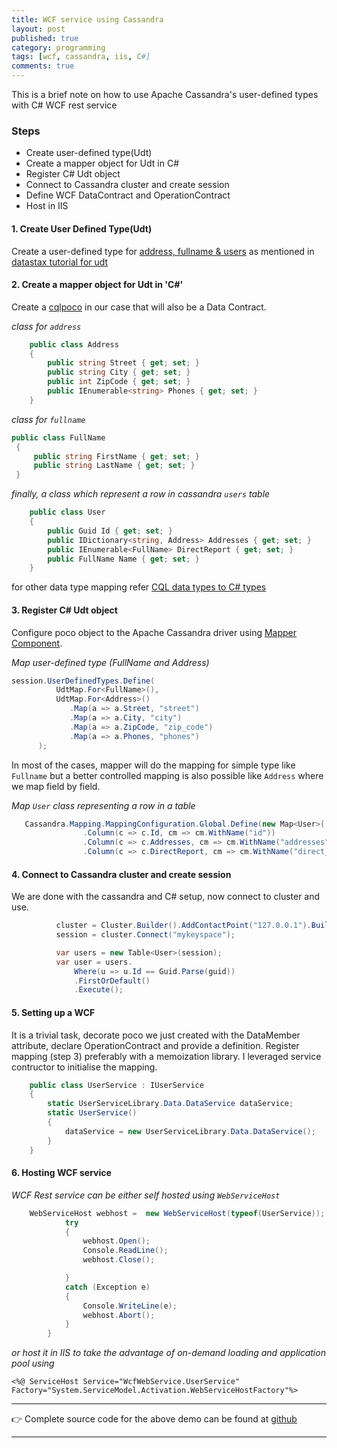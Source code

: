 ```yaml
---
title: WCF service using Cassandra 
layout: post
published: true
category: programming
tags: [wcf, cassandra, iis, C#]
comments: true
---
```


This is a brief note on how to use Apache Cassandra's user-defined types with C# WCF rest service

### Steps

 * Create user-defined type(Udt)
 * Create a mapper object for Udt in C#
 * Register C# Udt object
 * Connect to Cassandra cluster and create session
 * Define WCF DataContract and OperationContract
 * Host in IIS

#### 1. Create User Defined Type(Udt)

Create a user-defined type for  <u>address, fullname & users</u> as mentioned in [datastax tutorial for udt](https://docs.datastax.com/en/cql/3.1/cql/cql_using/cqlUseUDT.html)

#### 2. Create a mapper object for Udt in 'C#'

Create a [cqlpoco](https://github.com/LukeTillman/cqlpoco) in our case that will also be a Data Contract.

*class for `address`*

``` csharp
    public class Address
    {
        public string Street { get; set; }
        public string City { get; set; }
        public int ZipCode { get; set; }
        public IEnumerable<string> Phones { get; set; }
    }
```

*class for `fullname`*

``` csharp
public class FullName
 {
     public string FirstName { get; set; }
     public string LastName { get; set; }
 }
```

*finally, a class which represent a row in cassandra `users` table*

``` csharp
    public class User
    {
        public Guid Id { get; set; }
        public IDictionary<string, Address> Addresses { get; set; }
        public IEnumerable<FullName> DirectReport { get; set; }
        public FullName Name { get; set; }
    }
```

for other data type mapping refer [CQL data types to C# types](http://datastax.github.io/csharp-driver/features/datatypes/)

#### 3. Register C# Udt object

Configure poco object to the Apache Cassandra driver using [Mapper Component](http://datastax.github.io/csharp-driver/features/components/mapper/#configuring-mappings).

*Map user-defined type (FullName and Address)*

``` csharp
session.UserDefinedTypes.Define(
          UdtMap.For<FullName>(),
          UdtMap.For<Address>()
             .Map(a => a.Street, "street")
             .Map(a => a.City, "city")
             .Map(a => a.ZipCode, "zip_code")
             .Map(a => a.Phones, "phones")
      );
```

In most of the cases, mapper will do the mapping for simple type like `Fullname` but a better controlled mapping is also possible like `Address` where we map field by field.

*Map `User` class representing a row in a table*

``` csharp
   Cassandra.Mapping.MappingConfiguration.Global.Define(new Map<User>().TableName("users")
                .Column(c => c.Id, cm => cm.WithName("id"))
                .Column(c => c.Addresses, cm => cm.WithName("addresses").WithFrozenKey())
                .Column(c => c.DirectReport, cm => cm.WithName("direct_reports").WithFrozenValue()));
```

#### 4. Connect to Cassandra cluster and create session

We are done with the cassandra and C# setup, now connect to cluster and use.

``` csharp
          cluster = Cluster.Builder().AddContactPoint("127.0.0.1").Build();
          session = cluster.Connect("mykeyspace");

          var users = new Table<User>(session);
          var user = users.
              Where(u => u.Id == Guid.Parse(guid))
              .FirstOrDefault()
              .Execute();

```

#### 5. Setting up a WCF 

It is a trivial task, decorate poco we just created with the DataMember attribute, declare OperationContract and provide a definition. Register mapping (step 3) preferably with a memoization library. I leveraged service contructor to initialise the mapping.

``` csharp
    public class UserService : IUserService
    {
        static UserServiceLibrary.Data.DataService dataService;
        static UserService()
        {
            dataService = new UserServiceLibrary.Data.DataService();
        }
    }    
``` 

#### 6. Hosting WCF service

*WCF Rest service can be either self hosted using `WebServiceHost`*

``` csharp
	WebServiceHost webhost =  new WebServiceHost(typeof(UserService));
            try
            {
                webhost.Open();
                Console.ReadLine();
                webhost.Close();

            }
            catch (Exception e)
            {
                Console.WriteLine(e);
                webhost.Abort();
            }
        }	
```
*or host it in IIS to take the advantage of on-demand loading and application pool using*

	<%@ ServiceHost Service="WcfWebService.UserService" 
    Factory="System.ServiceModel.Activation.WebServiceHostFactory"%>

---

:point_right: Complete source code for the above demo can be found at [github](https://github.com/VimleshS/wcf_on_iis_with_cassandra)

---